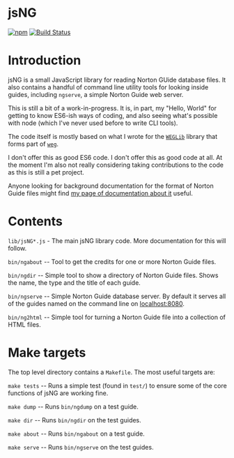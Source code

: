 # jsNG

[![npm](https://img.shields.io/npm/v/jsng.svg?style=flat-square)](https://www.npmjs.com/package/jsng)
[![Build Status](https://travis-ci.org/davep/jsNG.svg?branch=master)](https://travis-ci.org/davep/jsNG)

# Introduction

jsNG is a small JavaScript library for reading Norton GUide database files.
It also contains a handful of command line utility tools for looking inside
guides, including `ngserve`, a simple Norton Guide web server.

This is still a bit of a work-in-progress. It is, in part, my "Hello, World"
for getting to know ES6-ish ways of coding, and also seeing what's possible
with node (which I've never used before to write CLI tools).

The code itself is mostly based on what I wrote for
the [`WEGLib`](https://github.com/davep/weg/tree/master/WEGLib) library that
forms part of [`weg`](https://github.com/davep/weg).

I don't offer this as good ES6 code. I don't offer this as good code at all.
At the moment I'm also not really considering taking contributions to the
code as this is still a pet project.

Anyone looking for background documentation for the format of Norton Guide
files might
find
[my page of documentation about it](http://davep.org/norton-guides/file-format/) useful.

# Contents

`lib/jsNG*.js` - The main jsNG library code. More documentation for this
will follow.

`bin/ngabout` -- Tool to get the credits for one or more Norton Guide files.

`bin/ngdir` -- Simple tool to show a directory of Norton Guide files. Shows
the name, the type and the title of each guide.

`bin/ngserve` -- Simple Norton Guide database server. By default it serves
all of the guides named on the command line
on [localhost:8080](http://localhost:8080/).

`bin/ng2html` -- Simple tool for turning a Norton Guide file into a
collection of HTML files.

# Make targets

The top level directory contains a `Makefile`. The most useful targets are:

`make tests` -- Runs a simple test (found in `test/`) to ensure some of the
core functions of jsNG are working fine.

`make dump` -- Runs `bin/ngdump` on a test guide.

`make dir` -- Runs `bin/ngdir` on the test guides.

`make about` -- Runs `bin/ngabout` on a test guide.

`make serve` -- Runs `bin/ngserve` on the test guides.
